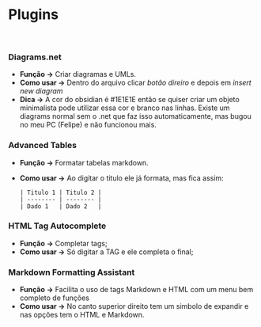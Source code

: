 <br><br>
# Plugins 

<br>

### Diagrams.net
- **Função ->** Criar diagramas e UMLs.
- **Como usar ->** Dentro do arquivo clicar *botão direiro* e depois em *insert new diagram*
- **Dica ->** A cor do obsidian é #1E1E1E então se quiser criar um objeto minimalista pode utilizar essa cor e branco nas linhas. Existe um diagrams normal sem o .net que faz isso automaticamente, mas bugou no meu PC (Felipe) e não funcionou mais.


### Advanced Tables

- **Função ->** Formatar tabelas markdown.
- **Como usar ->** Ao digitar o titulo ele já formata, mas fica assim:

	```
	| Titulo 1 | Titulo 2 |
	| -------- | -------- |
	| Dado 1   | Dado 2   |   
	```


### HTML Tag Autocomplete
- **Função ->** Completar tags;
- **Como usar ->** Só digitar a TAG e ele completa o final;



### Markdown Formatting Assistant
- **Função ->** Facilita o uso de tags Markdown e HTML com um menu bem completo de funções
- **Como usar ->** No canto superior direito tem um simbolo de expandir e nas opções tem o HTML e Markdown.

